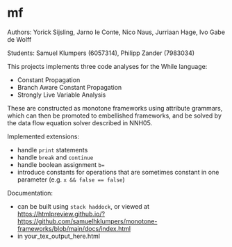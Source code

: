 # mf

Authors: Yorick Sijsling, Jarno le Conte, Nico Naus, Jurriaan Hage, Ivo Gabe de Wolff

Students: Samuel Klumpers (6057314), Philipp Zander (7983034)

This projects implements three code analyses for the While language:
- Constant Propagation
- Branch Aware Constant Propagation
- Strongly Live Variable Analysis

These are constructed as monotone frameworks using attribute grammars,
which can then be promoted to embellished frameworks,
and be solved by the data flow equation solver described in NNH05.

Implemented extensions:
- handle `print` statements
- handle `break` and `continue`
- handle boolean assignment `b=`
- introduce constants for operations that are sometimes constant in one parameter (e.g. `x && false == false`)

Documentation:
- can be built using `stack haddock`, or viewed at https://htmlpreview.github.io/?https://github.com/samuelhklumpers/monotone-frameworks/blob/main/docs/index.html
- in your_tex_output_here.html
